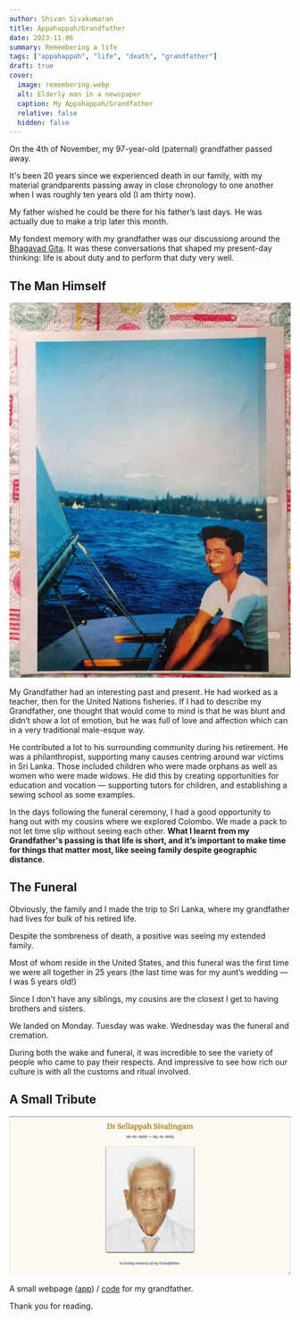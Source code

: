 ```yaml
---
author: Shivan Sivakumaran
title: Appahappah/Grandfather
date: 2023-11-06
summary: Remembering a life
tags: ["appahappah", "life", "death", "grandfather"]
draft: true
cover:
  image: remembering.webp
  alt: Elderly man in a newspaper
  caption: My Appahappah/Grandfather
  relative: false
  hidden: false
---
```


On the 4th of November, my 97-year-old (paternal) grandfather passed away.

It's been 20 years since we experienced death in our family, with my material grandparents passing away in close chronology to one another when I was roughly ten years old (I am thirty now).

My father wished he could be there for his father’s last days. He was actually due to make a trip later this month.

My fondest memory with my grandfather was our discussiong around the [Bhagavad Gita](https://en.wikipedia.org/wiki/Bhagavad_Gita). It was these conversations that shaped my present-day thinking: life is about duty and to perform that duty very well.

## The Man Himself

![Young man sailing](./sailing.webp)

My Grandfather had an interesting past and present. He had worked as a teacher, then for the United Nations fisheries. If I had to describe my Grandfather, one thought that would come to mind is that he was blunt and didn’t show a lot of emotion, but he was full of love and affection which can in a very traditional male-esque way.

He contributed a lot to his surrounding community during his retirement. He was a philanthropist, supporting many causes centring around war victims in Sri Lanka. Those included children who were made orphans as well as women who were made widows. He did this by creating opportunities for education and vocation — supporting tutors for children, and establishing a sewing school as some examples.

In the days following the funeral ceremony, I had a good opportunity to hang out with my cousins where we explored Colombo. We made a pack to not let time slip without seeing each other. **What I learnt from my Grandfather's passing is that life is short, and it’s important to make time for things that matter most, like seeing family despite geographic distance**.

## The Funeral

Obviously, the family and I made the trip to Sri Lanka, where my grandfather had lives for bulk of his retired life.

Despite the sombreness of death, a positive was seeing my extended family.

Most of whom reside in the United States, and this funeral was the first time we were all together in 25 years (the last time was for my aunt’s wedding — I was 5 years old!)

Since I don't have any siblings, my cousins are the closest I get to having brothers and sisters.

We landed on Monday. Tuesday was wake. Wednesday was the funeral and cremation.

During both the wake and funeral, it was incredible to see the variety of people who came to pay their respects. And impressive to see how rich our culture is with all the customs and ritual involved.

## A Small Tribute

![Website for my grandfather](./tribute.png)

A small webpage ([app](https://appahappah.shivan.xyz)) / [code](https://github.com/shivan-s/appahappah) for my grandfather.

Thank you for reading.
